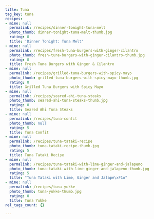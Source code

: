 ```yaml
---
title: Tuna
tag_key: tuna
recipes:
- mine: null
  permalink: /recipes/dinner-tonight-tuna-melt
  photo_thumb: dinner-tonight-tuna-melt-thumb.jpg
  rating: 0
  title: 'Dinner Tonight: Tuna Melt'
- mine: null
  permalink: /recipes/fresh-tuna-burgers-with-ginger-cilantro
  photo_thumb: fresh-tuna-burgers-with-ginger-cilantro-thumb.jpg
  rating: 0
  title: Fresh Tuna Burgers with Ginger & Cilantro
- mine: null
  permalink: /recipes/grilled-tuna-burgers-with-spicy-mayo
  photo_thumb: grilled-tuna-burgers-with-spicy-mayo-thumb.jpg
  rating: 0
  title: Grilled Tuna Burgers with Spicy Mayo
- mine: null
  permalink: /recipes/seared-ahi-tuna-steaks
  photo_thumb: seared-ahi-tuna-steaks-thumb.jpg
  rating: 0
  title: Seared Ahi Tuna Steaks
- mine: null
  permalink: /recipes/tuna-confit
  photo_thumb: null
  rating: 5
  title: Tuna Confit
- mine: null
  permalink: /recipes/tuna-tataki-recipe
  photo_thumb: tuna-tataki-recipe-thumb.jpg
  rating: 5
  title: Tuna Tataki Recipe
- mine: null
  permalink: /recipes/tuna-tataki-with-lime-ginger-and-jalapeno
  photo_thumb: tuna-tataki-with-lime-ginger-and-jalapeno-thumb.jpg
  rating: 5
  title: "Tuna Tataki with Lime, Ginger and Jalape\xF1o"
- mine: null
  permalink: /recipes/tuna-yukke
  photo_thumb: tuna-yukke-thumb.jpg
  rating: 0
  title: Tuna Yukke
rel_tags_count: {}

---
```

